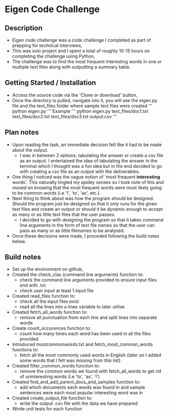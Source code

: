 # Eigen Code Challenge

## Description
- Eigen code challenge was a code challenge I completed as part of prepping for technical interviews,
- This was solo project and I spent a total of roughly 10-15 hours on completing the challenge using Python, 
- The challenge was to find the most frequent interesting words in one or multiple text files along with outputting a summary table.

## Getting Started / Installation
- Access the source code via the 'Clone or download' button,
- Once the directory is pulled, navigate into it, you will see the eigen.py file and the text_files folder where sample text files were created
'''
python eigen.py <inputfilename> <inputfilename> <outputfilename>
'''
Example
'''
python eigen.py text_files/doc1.txt text_files/doc2.txt text_files/doc3.txt output.csv
'''

## Plan notes
- Upon reading the task, an immediate decision felt like it had to be made about the output. 
  - I was in between 2 options: tabulating the answer or create a csv file as an output. I entertained the idea of tabulating the answer in the terminal which I thought was a fun idea but in the end decided to go with creating a csv file as an output with the deliverables.
- One thing I noticed was the vague notion of 'most frequent **interesting** words'. This naturally tingled my spidey senses so I took note of this and moved on knowing that the most frequent words were most likely going to be common words (i.e 'I', 'to', 'as', etc.).
- Next thing to think about was how the program should be designed. Should the program just be designed so that it only runs for the given text files and create an output or should it be dynamic enough to accept as many or as little text files that the user passes.
  - I decided to go with designing the program so that it takes command line arguments in the form of text file names so that the user can pass as many or as little filenames to be analysed.
- Once these decisions were made, I proceded following the build notes below.

## Build notes
- Set up the environment on github,
- Created the check_clas (command line arguments) function to:
  - check the command line arguments provided to ensure input files end with .txt
  - check user input at least 1 input file
- Created read_files function to:
  - check all the input files exist
  - read all the lines into a lines variable to later utilise
- Created fetch_all_words function to:
  - remove all punctuation from each line and split lines into separate words
- Create count_occurences function to:
  - count how many times each word has been used in all the files provided
- Introduced mostcommonwords.txt and fetch_most_common_words functions to:
  - fetch all the most commonly used words in English (later on I added some words that I felt was missing from this list)
- Created filter_common_words function to:
  - remove the common words we found with fetch_all_words to get rid of uninteresting words (i.e 'to', 'as', 'I')
- Created find_and_add_parent_docs_and_samples function to:
  - add which documents each words was found in and sample sentences were each most popular interesting word was in
- Created create_output_file function to:
  - write the output .csv file with the data we have prepared 
- Wrote unit tests for each function
